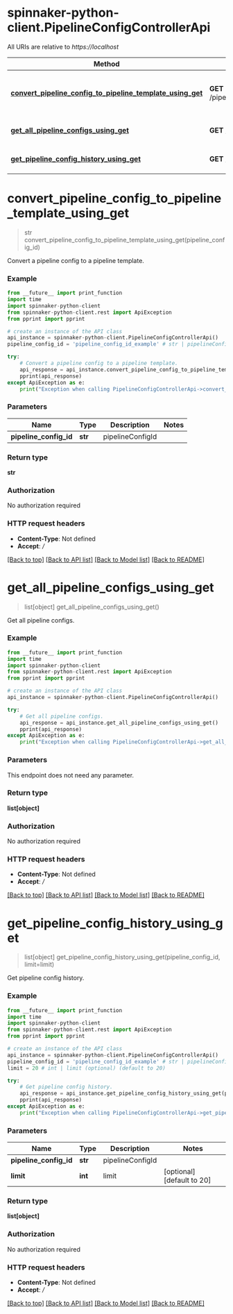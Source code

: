 # spinnaker-python-client.PipelineConfigControllerApi

All URIs are relative to *https://localhost*

Method | HTTP request | Description
------------- | ------------- | -------------
[**convert_pipeline_config_to_pipeline_template_using_get**](PipelineConfigControllerApi.md#convert_pipeline_config_to_pipeline_template_using_get) | **GET** /pipelineConfigs/{pipelineConfigId}/convertToTemplate | Convert a pipeline config to a pipeline template.
[**get_all_pipeline_configs_using_get**](PipelineConfigControllerApi.md#get_all_pipeline_configs_using_get) | **GET** /pipelineConfigs | Get all pipeline configs.
[**get_pipeline_config_history_using_get**](PipelineConfigControllerApi.md#get_pipeline_config_history_using_get) | **GET** /pipelineConfigs/{pipelineConfigId}/history | Get pipeline config history.


# **convert_pipeline_config_to_pipeline_template_using_get**
> str convert_pipeline_config_to_pipeline_template_using_get(pipeline_config_id)

Convert a pipeline config to a pipeline template.

### Example
```python
from __future__ import print_function
import time
import spinnaker-python-client
from spinnaker-python-client.rest import ApiException
from pprint import pprint

# create an instance of the API class
api_instance = spinnaker-python-client.PipelineConfigControllerApi()
pipeline_config_id = 'pipeline_config_id_example' # str | pipelineConfigId

try:
    # Convert a pipeline config to a pipeline template.
    api_response = api_instance.convert_pipeline_config_to_pipeline_template_using_get(pipeline_config_id)
    pprint(api_response)
except ApiException as e:
    print("Exception when calling PipelineConfigControllerApi->convert_pipeline_config_to_pipeline_template_using_get: %s\n" % e)
```

### Parameters

Name | Type | Description  | Notes
------------- | ------------- | ------------- | -------------
 **pipeline_config_id** | **str**| pipelineConfigId | 

### Return type

**str**

### Authorization

No authorization required

### HTTP request headers

 - **Content-Type**: Not defined
 - **Accept**: */*

[[Back to top]](#) [[Back to API list]](../README.md#documentation-for-api-endpoints) [[Back to Model list]](../README.md#documentation-for-models) [[Back to README]](../README.md)

# **get_all_pipeline_configs_using_get**
> list[object] get_all_pipeline_configs_using_get()

Get all pipeline configs.

### Example
```python
from __future__ import print_function
import time
import spinnaker-python-client
from spinnaker-python-client.rest import ApiException
from pprint import pprint

# create an instance of the API class
api_instance = spinnaker-python-client.PipelineConfigControllerApi()

try:
    # Get all pipeline configs.
    api_response = api_instance.get_all_pipeline_configs_using_get()
    pprint(api_response)
except ApiException as e:
    print("Exception when calling PipelineConfigControllerApi->get_all_pipeline_configs_using_get: %s\n" % e)
```

### Parameters
This endpoint does not need any parameter.

### Return type

**list[object]**

### Authorization

No authorization required

### HTTP request headers

 - **Content-Type**: Not defined
 - **Accept**: */*

[[Back to top]](#) [[Back to API list]](../README.md#documentation-for-api-endpoints) [[Back to Model list]](../README.md#documentation-for-models) [[Back to README]](../README.md)

# **get_pipeline_config_history_using_get**
> list[object] get_pipeline_config_history_using_get(pipeline_config_id, limit=limit)

Get pipeline config history.

### Example
```python
from __future__ import print_function
import time
import spinnaker-python-client
from spinnaker-python-client.rest import ApiException
from pprint import pprint

# create an instance of the API class
api_instance = spinnaker-python-client.PipelineConfigControllerApi()
pipeline_config_id = 'pipeline_config_id_example' # str | pipelineConfigId
limit = 20 # int | limit (optional) (default to 20)

try:
    # Get pipeline config history.
    api_response = api_instance.get_pipeline_config_history_using_get(pipeline_config_id, limit=limit)
    pprint(api_response)
except ApiException as e:
    print("Exception when calling PipelineConfigControllerApi->get_pipeline_config_history_using_get: %s\n" % e)
```

### Parameters

Name | Type | Description  | Notes
------------- | ------------- | ------------- | -------------
 **pipeline_config_id** | **str**| pipelineConfigId | 
 **limit** | **int**| limit | [optional] [default to 20]

### Return type

**list[object]**

### Authorization

No authorization required

### HTTP request headers

 - **Content-Type**: Not defined
 - **Accept**: */*

[[Back to top]](#) [[Back to API list]](../README.md#documentation-for-api-endpoints) [[Back to Model list]](../README.md#documentation-for-models) [[Back to README]](../README.md)

